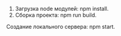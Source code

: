 1. Загрузка node модулей: npm install.
2. Сборка проекта: npm run build.

Создание локального сервера: npm start.